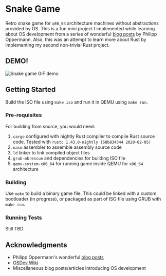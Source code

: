 # Snake Game

Retro snake game for `x86_64` architecture machines without abstractions provided by OS. This is a fun mini project I implemented while learning about OS development from a series of wonderful [blog posts](https://os.phil-opp.com/) by Philipp Oppermann. Also, this was an attempt to learn more about Rust by implementing my second non-trivial Rust project.

## DEMO!
![Snake game GIF demo](https://raw.githubusercontent.com/analyst1001/snake_game/master/snake_game_demo.gif)

## Getting Started

Build the ISO file using `make iso` and run it in QEMU using `make run`.

### Pre-requisites

For building from source, you would need:
1. `cargo` configured with nightly Rust compiler to compile Rust source code. Tested with `rustc 1.43.0-nightly (58b834344 2020-02-05)`
2. `nasm` assembler to assemble assembly source code
3. `ld` linker to link compiled object files
4. `grub-mkrescue` and dependencies for building ISO file
5. `qemu-system-x86_64` for running game inside QEMU for `x86_64` architecture

### Building

Use `make` to build a binary game file. This could be linked with a custom bootloader (in progress), or packaged as part of ISO file using GRUB with `make iso`.

### Running Tests

Still TBD

## Acknowledgments
* Philipp Oppermann's wonderful [blog posts](https://os.phil-opp.com/)
* [OSDev Wiki](https://wiki.osdev.org/)
* Miscellaneous blog posts/articles introducing OS development
